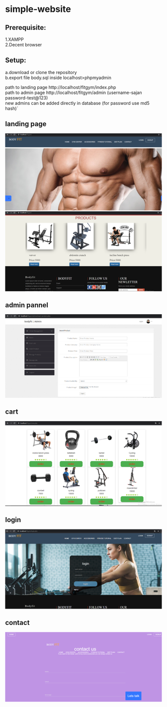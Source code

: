 # simple-website

## Prerequisite:
1.XAMPP \
2.Decent browser

## Setup:
a.download or clone the repository <br/>
b.export file body.sql inside localhost>phpmyadmin

path to landing page http://localhost/fitgym/index.php <br/>
path to admin page http://localhost/fitgym/admin (username-sajan password-test@123)<br>
new admins can be added directly in database (for password use md5 hash)`

## landing page
![](landing1.PNG)
![](landing2.PNG)



## admin pannel
![](adminpannel.PNG)

## cart
![](cart.PNG)

## login
![](login.PNG)

## contact
![](contact.PNG)
